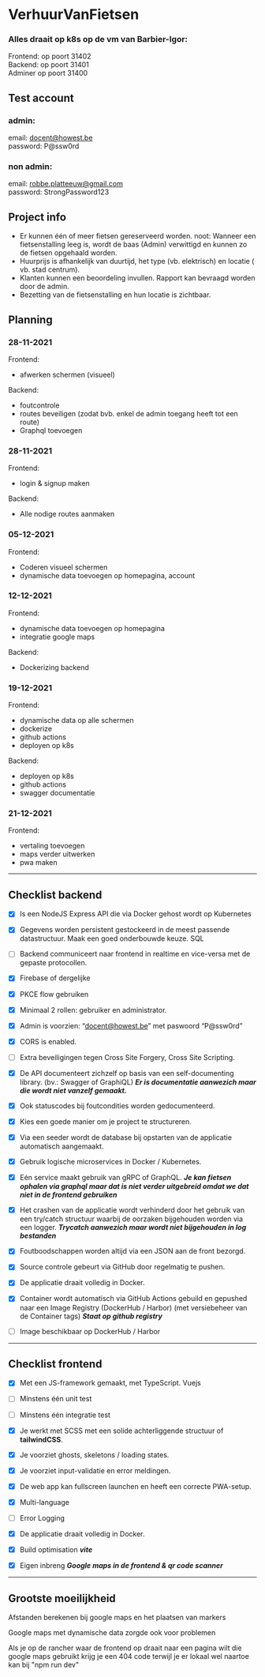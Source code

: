 # VerhuurVanFietsen

### Alles draait op k8s op de vm van Barbier-Igor:

Frontend: op poort 31402\
Backend: op poort 31401\
Adminer op poort 31400

## Test account

### admin:

email: docent@howest.be\
password: P@ssw0rd

### non admin:

email: robbe.platteeuw@gmail.com\
password: StrongPassword123

## Project info

- Er kunnen één of meer fietsen gereserveerd worden.
  noot: Wanneer een fietsenstalling leeg is, wordt de baas (Admin) verwittigd en kunnen zo de
  fietsen opgehaald worden.
- Huurprijs is afhankelijk van duurtijd, het type (vb. elektrisch) en locatie ( vb. stad centrum).
- Klanten kunnen een beoordeling invullen. Rapport kan bevraagd worden door de admin.
- Bezetting van de fietsenstalling en hun locatie is zichtbaar.

## Planning

### 28-11-2021

Frontend:

- afwerken schermen (visueel)

Backend:

- foutcontrole
- routes beveiligen (zodat bvb. enkel de admin toegang heeft tot een route)
- Graphql toevoegen

### 28-11-2021

Frontend:

- login & signup maken

Backend:

- Alle nodige routes aanmaken

### 05-12-2021

Frontend:

- Coderen visueel schermen
- dynamische data toevoegen op homepagina, account

### 12-12-2021

Frontend:

- dynamische data toevoegen op homepagina
- integratie google maps

Backend:

- Dockerizing backend

### 19-12-2021

Frontend:

- dynamische data op alle schermen
- dockerize
- github actions
- deployen op k8s

Backend:

- deployen op k8s
- github actions
- swagger documentatie

### 21-12-2021

Frontend:

- vertaling toevoegen
- maps verder uitwerken
- pwa maken

---

## Checklist backend

- [x] Is een NodeJS Express API die via Docker gehost wordt op Kubernetes

- [x] Gegevens worden persistent gestockeerd in de meest passende datastructuur. Maak
      een goed onderbouwde keuze. SQL

- [ ] Backend communiceert naar frontend in realtime en vice-versa met de gepaste
      protocollen.

- [x] Firebase of dergelijke

- [x] PKCE flow gebruiken

- [x] Minimaal 2 rollen: gebruiker en administrator.

- [x] Admin is voorzien: “docent@howest.be” met paswoord “P@ssw0rd”

- [x] CORS is enabled.

- [ ] Extra beveiligingen tegen Cross Site Forgery, Cross Site Scripting.

- [x] De API documenteert zichzelf op basis van een self-documenting library. (bv.: Swagger
      of GraphiQL)
      **_Er is documentatie aanwezich maar die wordt niet vanzelf gemaakt._**

- [x] Ook statuscodes bij foutcondities worden gedocumenteerd.

- [x] Kies een goede manier om je project te structureren.

- [x] Via een seeder wordt de database bij opstarten van de applicatie automatisch
      aangemaakt.

- [x] Gebruik logische microservices in Docker / Kubernetes.

- [x] Eén service maakt gebruik van gRPC of GraphQL.
      **_Je kan fietsen ophalen via graphql maar dat is niet verder uitgebreid omdat we dat niet in de frontend gebruiken_**

- [x] Het crashen van de applicatie wordt verhinderd door het gebruik van een try/catch
      structuur waarbij de oorzaken bijgehouden worden via een logger.
      **_Trycatch aanwezich maar wordt niet bijgehouden in log bestanden_**

- [x] Foutboodschappen worden altijd via een JSON aan de front bezorgd.

- [x] Source controle gebeurt via GitHub door regelmatig te pushen.

- [x] De applicatie draait volledig in Docker.

- [x] Container wordt automatisch via GitHub Actions gebuild en gepushed naar een Image
      Registry (DockerHub / Harbor) (met versiebeheer van de Container tags)
      **_Staat op github registry_**

- [ ] Image beschikbaar op DockerHub / Harbor

---

## Checklist frontend

- [x] Met een JS-framework gemaakt, met TypeScript. Vuejs

- [ ] Minstens één unit test

- [ ] Minstens één integratie test

- [x] Je werkt met SCSS met een solide achterliggende structuur of **tailwindCSS**.

- [x] Je voorziet ghosts, skeletons / loading states.

- [x] Je voorziet input-validatie en error meldingen.

- [x] De web app kan fullscreen launchen en heeft een correcte PWA-setup.

- [x] Multi-language

- [ ] Error Logging

- [x] De applicatie draait volledig in Docker.

- [x] Build optimisation
      **_vite_**

- [x] Eigen inbreng
      **_Google maps in de frontend & qr code scanner_**

---

## Grootste moeilijkheid

Afstanden berekenen bij google maps en het plaatsen van markers

Google maps met dynamische data zorgde ook voor problemen

Als je op de rancher waar de frontend op draait naar een pagina wilt die google maps gebruikt krijg je een 404 code terwijl je er lokaal wel naartoe kan bij "npm run dev"
